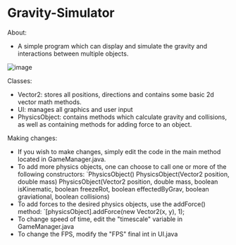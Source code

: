 # Gravity-Simulator

About:
  - A simple program which can display and simulate the gravity and interactions between multiple objects.
  
![image](https://cdn.discordapp.com/attachments/903515599097954354/1008141896486494218/unknown.png)

Classes:
  - Vector2: stores all positions, directions and contains some basic 2d vector math methods. 
  - UI: manages all graphics and user input
  - PhysicsObject:  contains methods which calculate gravity and collisions, as well as containing methods for
    adding force to an object. 

Making changes:
  - If you wish to make changes, simply edit the code in the main method located in 
    GameManager.java. 
  - To add more physics objects, one can choose to call one or more of the following constructors:
       `PhysicsObject()
        PhysicsObject(Vector2 position, double mass)
        PhysicsObject(Vector2 position, double mass, boolean isKinematic, boolean freezeRot, boolean effectedByGrav, boolean graviational, boolean collisions)
  - To add forces to the desired physics objects, use the addForce() method:
       `[physicsObject].addForce(new Vector2(x, y), 1);
  - To change speed of time, edit the "timescale" variable in GameManager.java
  - To change the FPS, modify the "FPS" final int in UI.java
